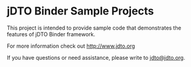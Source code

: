 jDTO Binder Sample Projects
===========================

This project is intended to provide sample code that demonstrates the features of jDTO Binder framework.

For more information check out http://www.jdto.org

If you have questions or need assistance, please write to jdto@jdto.org.

